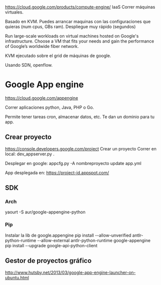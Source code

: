 https://cloud.google.com/products/compute-engine/
IaaS
Correr máquinas virtuales.

Basado en KVM. Puedes arrancar maquinas con las configuraciones que quieras (num cpus, GBs ram).
Despliegue muy rápido (segundos)

Run large-scale workloads on virtual machines hosted on Google's infrastructure. Choose a VM that fits your needs and gain the performance of Google’s worldwide fiber network.

KVM ejecutado sobre el grid de máquinas de google.

Usando SDN, openflow.


# Google App engine
https://cloud.google.com/appengine

Correr aplicaciones python, Java, PHP o Go.

Permite tener tareas cron, almacenar datos, etc.
Te dan un dominio para tu app.

## Crear proyecto
https://console.developers.google.com/project
Crear un proyecto
Correr en local:
  dev_appserver.py .

Desplegar en google:
  appcfg.py -A nombreproyecto update app.yml

App desplegada en:
   https://project-id.appspot.com/

## SDK

### Arch
yaourt -S aur/google-appengine-python

### Pip
Instalar la lib de google.appengine
pip install --allow-unverified antlr-python-runtime --allow-external antlr-python-runtime google-appengine
pip install --upgrade google-api-python-client

## Gestor de proyectos gráfico
http://www.hutsby.net/2013/03/google-app-engine-launcher-on-ubuntu.html
